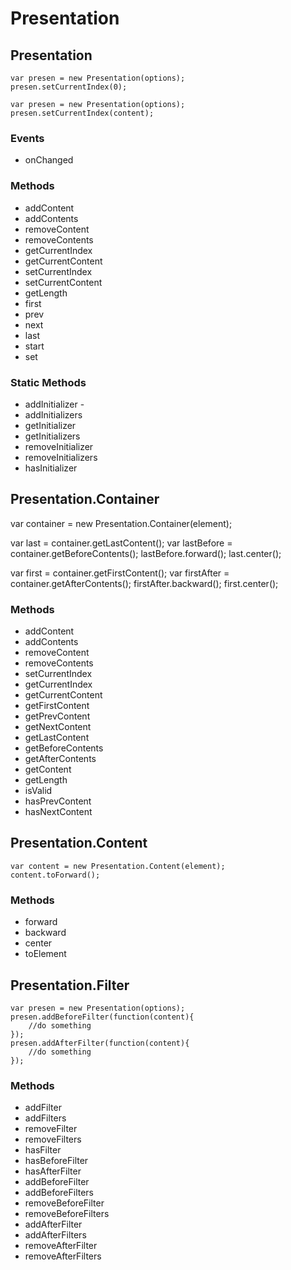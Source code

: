 Presentation
=====================================================





Presentation
-----------------------------------------------------

	var presen = new Presentation(options);
	presen.setCurrentIndex(0);
	
	var presen = new Presentation(options);
	presen.setCurrentIndex(content);


### Events

* onChanged


### Methods

* addContent
* addContents
* removeContent
* removeContents
* getCurrentIndex
* getCurrentContent
* setCurrentIndex
* setCurrentContent
* getLength
* first
* prev
* next
* last
* start
* set


### Static Methods

* addInitializer - 
* addInitializers
* getInitializer
* getInitializers
* removeInitializer
* removeInitializers
* hasInitializer



Presentation.Container
-----------------------------------------------------

var container = new Presentation.Container(element);

var last = container.getLastContent();
var lastBefore = container.getBeforeContents();
lastBefore.forward();
last.center();

var first = container.getFirstContent();
var firstAfter = container.getAfterContents();
firstAfter.backward();
first.center();


### Methods

* addContent
* addContents
* removeContent
* removeContents
* setCurrentIndex
* getCurrentIndex
* getCurrentContent
* getFirstContent
* getPrevContent
* getNextContent
* getLastContent
* getBeforeContents
* getAfterContents
* getContent
* getLength
* isValid
* hasPrevContent
* hasNextContent

Presentation.Content
-----------------------------------------------------

	var content = new Presentation.Content(element);
	content.toForward();

### Methods

* forward
* backward
* center
* toElement

Presentation.Filter
-----------------------------------------------------

	var presen = new Presentation(options);
	presen.addBeforeFilter(function(content){
		//do something
	});
	presen.addAfterFilter(function(content){
		//do something
	});


### Methods

* addFilter
* addFilters
* removeFilter
* removeFilters
* hasFilter
* hasBeforeFilter
* hasAfterFilter
* addBeforeFilter
* addBeforeFilters
* removeBeforeFilter
* removeBeforeFilters
* addAfterFilter
* addAfterFilters
* removeAfterFilter
* removeAfterFilters
